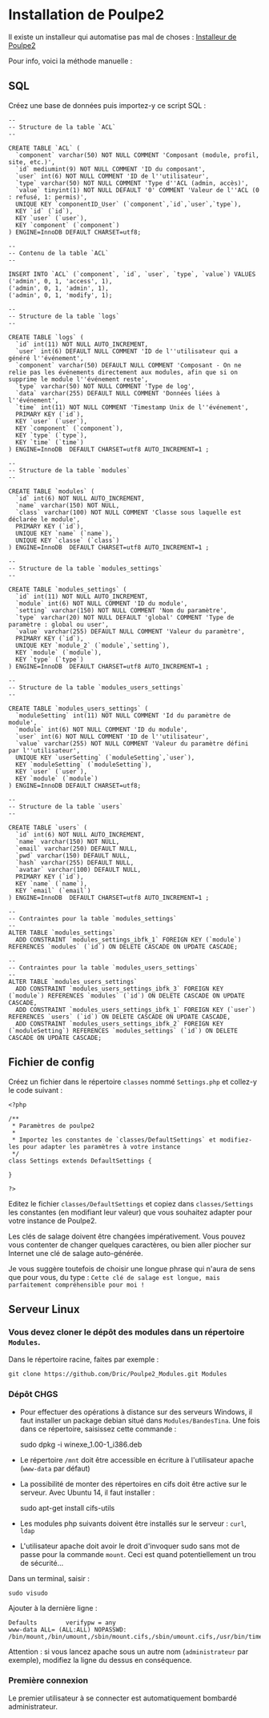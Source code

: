 # Installation de Poulpe2

Il existe un installeur qui automatise pas mal de choses : [Installeur de Poulpe2](install.php)

Pour info, voici la méthode manuelle :

## SQL

Créez une base de données puis importez-y ce script SQL :

	--
	-- Structure de la table `ACL`
	--

	CREATE TABLE `ACL` (
	  `component` varchar(50) NOT NULL COMMENT 'Composant (module, profil, site, etc.)',
	  `id` mediumint(9) NOT NULL COMMENT 'ID du composant',
	  `user` int(6) NOT NULL COMMENT 'ID de l''utilisateur',
	  `type` varchar(50) NOT NULL COMMENT 'Type d''ACL (admin, accès)',
	  `value` tinyint(1) NOT NULL DEFAULT '0' COMMENT 'Valeur de l''ACL (0 : refusé, 1: permis)',
	  UNIQUE KEY `componentID_User` (`component`,`id`,`user`,`type`),
	  KEY `id` (`id`),
	  KEY `user` (`user`),
	  KEY `component` (`component`)
	) ENGINE=InnoDB DEFAULT CHARSET=utf8;

	--
	-- Contenu de la table `ACL`
	--

	INSERT INTO `ACL` (`component`, `id`, `user`, `type`, `value`) VALUES
	('admin', 0, 1, 'access', 1),
	('admin', 0, 1, 'admin', 1),
	('admin', 0, 1, 'modify', 1);

	--
	-- Structure de la table `logs`
	--

	CREATE TABLE `logs` (
	  `id` int(11) NOT NULL AUTO_INCREMENT,
	  `user` int(6) DEFAULT NULL COMMENT 'ID de l''utilisateur qui a généré l''événement',
	  `component` varchar(50) DEFAULT NULL COMMENT 'Composant - On ne relie pas les événements directement aux modules, afin que si on supprime le module l''événement reste',
	  `type` varchar(50) NOT NULL COMMENT 'Type de log',
	  `data` varchar(255) DEFAULT NULL COMMENT 'Données liées à l''événement',
	  `time` int(11) NOT NULL COMMENT 'Timestamp Unix de l''événement',
	  PRIMARY KEY (`id`),
	  KEY `user` (`user`),
	  KEY `component` (`component`),
	  KEY `type` (`type`),
	  KEY `time` (`time`)
	) ENGINE=InnoDB  DEFAULT CHARSET=utf8 AUTO_INCREMENT=1 ;

	--
	-- Structure de la table `modules`
	--

	CREATE TABLE `modules` (
	  `id` int(6) NOT NULL AUTO_INCREMENT,
	  `name` varchar(150) NOT NULL,
	  `class` varchar(100) NOT NULL COMMENT 'Classe sous laquelle est déclarée le module',
	  PRIMARY KEY (`id`),
	  UNIQUE KEY `name` (`name`),
	  UNIQUE KEY `classe` (`class`)
	) ENGINE=InnoDB  DEFAULT CHARSET=utf8 AUTO_INCREMENT=1 ;

	--
	-- Structure de la table `modules_settings`
	--

	CREATE TABLE `modules_settings` (
	  `id` int(11) NOT NULL AUTO_INCREMENT,
	  `module` int(6) NOT NULL COMMENT 'ID du module',
	  `setting` varchar(150) NOT NULL COMMENT 'Nom du paramètre',
	  `type` varchar(20) NOT NULL DEFAULT 'global' COMMENT 'Type de paramètre : global ou user',
	  `value` varchar(255) DEFAULT NULL COMMENT 'Valeur du paramètre',
	  PRIMARY KEY (`id`),
	  UNIQUE KEY `module_2` (`module`,`setting`),
	  KEY `module` (`module`),
	  KEY `type` (`type`)
	) ENGINE=InnoDB  DEFAULT CHARSET=utf8 AUTO_INCREMENT=1 ;

	--
	-- Structure de la table `modules_users_settings`
	--

	CREATE TABLE `modules_users_settings` (
	  `moduleSetting` int(11) NOT NULL COMMENT 'Id du paramètre de module',
	  `module` int(6) NOT NULL COMMENT 'ID du module',
	  `user` int(6) NOT NULL COMMENT 'ID de l''utilisateur',
	  `value` varchar(255) NOT NULL COMMENT 'Valeur du paramètre défini par l''utilisateur',
	  UNIQUE KEY `userSetting` (`moduleSetting`,`user`),
	  KEY `moduleSetting` (`moduleSetting`),
	  KEY `user` (`user`),
	  KEY `module` (`module`)
	) ENGINE=InnoDB DEFAULT CHARSET=utf8;

	--
	-- Structure de la table `users`
	--

	CREATE TABLE `users` (
	  `id` int(6) NOT NULL AUTO_INCREMENT,
	  `name` varchar(150) NOT NULL,
	  `email` varchar(250) DEFAULT NULL,
	  `pwd` varchar(150) DEFAULT NULL,
	  `hash` varchar(255) DEFAULT NULL,
	  `avatar` varchar(100) DEFAULT NULL,
	  PRIMARY KEY (`id`),
	  KEY `name` (`name`),
	  KEY `email` (`email`)
	) ENGINE=InnoDB  DEFAULT CHARSET=utf8 AUTO_INCREMENT=1 ;

	--
	-- Contraintes pour la table `modules_settings`
	--
	ALTER TABLE `modules_settings`
	  ADD CONSTRAINT `modules_settings_ibfk_1` FOREIGN KEY (`module`) REFERENCES `modules` (`id`) ON DELETE CASCADE ON UPDATE CASCADE;

	--
	-- Contraintes pour la table `modules_users_settings`
	--
	ALTER TABLE `modules_users_settings`
	  ADD CONSTRAINT `modules_users_settings_ibfk_3` FOREIGN KEY (`module`) REFERENCES `modules` (`id`) ON DELETE CASCADE ON UPDATE CASCADE,
	  ADD CONSTRAINT `modules_users_settings_ibfk_1` FOREIGN KEY (`user`) REFERENCES `users` (`id`) ON DELETE CASCADE ON UPDATE CASCADE,
	  ADD CONSTRAINT `modules_users_settings_ibfk_2` FOREIGN KEY (`moduleSetting`) REFERENCES `modules_settings` (`id`) ON DELETE CASCADE ON UPDATE CASCADE;

## Fichier de config

Créez un fichier dans le répertoire `classes` nommé `Settings.php` et collez-y le code suivant :

    <?php
    
    /**
     * Paramètres de poulpe2
     *
     * Importez les constantes de `classes/DefaultSettings` et modifiez-les pour adapter les paramètres à votre instance
     */
    class Settings extends DefaultSettings {
    
    }
    
    ?>

Editez le fichier `classes/DefaultSettings` et copiez dans `classes/Settings` les constantes (en modifiant leur valeur) que vous souhaitez adapter pour votre instance de Poulpe2.

Les clés de salage doivent être changées impérativement. Vous pouvez vous contenter de changer quelques caractères, ou bien aller piocher sur Internet une clé de salage auto-générée.

Je vous suggère toutefois de choisir une longue phrase qui n'aura de sens que pour vous, du type : `Cette clé de salage est longue, mais parfaitement compréhensible pour moi !`

## Serveur Linux

### Vous devez cloner le dépôt des modules dans un répertoire `Modules`.

Dans le répertoire racine, faites par exemple :

	git clone https://github.com/Dric/Poulpe2_Modules.git Modules

### Dépôt CHGS

- Pour effectuer des opérations à distance sur des serveurs Windows, il faut installer un package debian situé dans `Modules/BandesTina`. Une fois dans ce répertoire, saisissez cette commande :

    sudo dpkg -i winexe_1.00-1_i386.deb

- Le répertoire `/mnt` doit être accessible en écriture à l'utilisateur apache (`www-data` par défaut)
- La possibilité de monter des répertoires en cifs doit être active sur le serveur. Avec Ubuntu 14, il faut installer :

    sudo apt-get install cifs-utils
    
- Les modules php suivants doivent être installés sur le serveur : `curl`, `ldap`

- L'utilisateur apache doit avoir le droit d'invoquer sudo sans mot de passe pour la commande `mount`. Ceci est quand potentiellement un trou de sécurité...

Dans un terminal, saisir :

    sudo visudo

Ajouter à la dernière ligne :

    Defaults        verifypw = any
    www-data ALL= (ALL:ALL) NOPASSWD: /bin/mount,/bin/umount,/sbin/mount.cifs,/sbin/umount.cifs,/usr/bin/timeout

Attention : si vous lancez apache sous un autre nom (`administrateur` par exemple), modifiez la ligne du dessus en conséquence.

### Première connexion

Le premier utilisateur à se connecter est automatiquement bombardé administrateur.